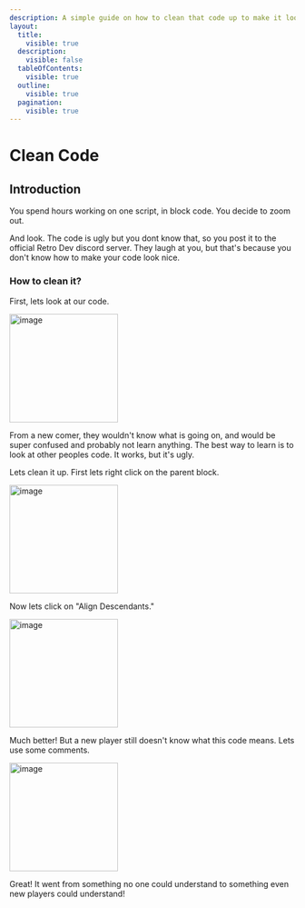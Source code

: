 ```yaml
---
description: A simple guide on how to clean that code up to make it look nice.
layout:
  title:
    visible: true
  description:
    visible: false
  tableOfContents:
    visible: true
  outline:
    visible: true
  pagination:
    visible: true
---
```

# Clean Code

## Introduction

You spend hours working on one script, in block code. You decide to zoom out.

And look. The code is ugly but you dont know that, so you post it to the official Retro Dev discord server. They laugh at you, but that's because you don't know how to make your code look nice.

### How to clean it?

First, lets look at our code.

<img width="191" alt="image" src="https://github.com/randompea/Docs/assets/77026708/ab8e8b92-b337-4c31-97aa-ebcbdc2564c4">

From a new comer, they wouldn't know what is going on, and would be super confused and probably not learn anything. The best way to learn is to look at other peoples code. It works, but it's ugly.

Lets clean it up. First lets right click on the parent block.   

<img width="191" alt="image" src="https://github.com/randompea/Docs/assets/77026708/b14a6151-9809-404e-b6ba-4ce3265c32a2">

Now lets click on "Align Descendants."

<img width="191" alt="image" src="https://github.com/randompea/Docs/assets/77026708/b3e72a6c-6be0-442b-b09c-b1b10ff85712">

Much better! But a new player still doesn't know what this code means. Lets use some comments.

<img width="191" alt="image" src="https://github.com/randompea/Docs/assets/77026708/9ee0b4f4-9659-47cc-9871-53a7113c3143">

Great! It went from something no one could understand to something even new players could understand!

